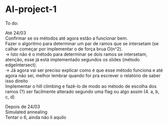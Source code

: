 # AI-project-1

To do:  
  
Até 24/03  
Confirmar se os métodos até agora estão a funcionar bem.  
Fazer o algoritmo para determinar um par de ramos que se intersetam (se calhar começar por implementar o de força brua O(n^2).  
 -> Isto não é o método para determinar se dois ramos se intersetam, atenção, esse já está implementado segundos os slides (método edgeIntersect).  
 -> Já agora vai ser preciso explicar como é que esse método funciona e até agora não sei, melhor lembrar quando for pra escrever o relatório de saber isso direito  
Implementar o hill climbing e fazê-lo de modo ao método de escolha dos ramos (?) ser facilmente alterado segundo uma flag ou algo assim (4. a, b, c, d)  
  
Depois de 24/03  
Simulated annealing  
Tentar o 6, ainda não li aquilo  
